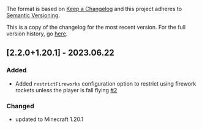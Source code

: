 The format is based on [Keep a Changelog](http://keepachangelog.com/en/1.0.0/) and this project adheres to [Semantic Versioning](http://semver.org/spec/v2.0.0.html).

This is a copy of the changelog for the most recent version. For the full version history, go [here](https://github.com/illusivesoulworks/elytrautilities/blob/1.20.x/CHANGELOG.md).

## [2.2.0+1.20.1] - 2023.06.22
### Added
- Added `restrictFireworks` configuration option to restrict using firework rockets unless the player is fall flying [#2](https://github.com/illusivesoulworks/elytrautilities/issues/2)
### Changed
- updated to Minecraft 1.20.1
